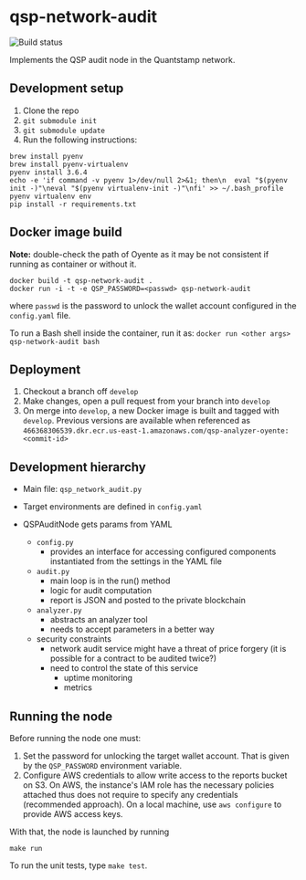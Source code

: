 # qsp-network-audit

![Build status](https://codebuild.us-east-1.amazonaws.com/badges?uuid=eyJlbmNyeXB0ZWREYXRhIjoiUmNIbFJiY0FVOUVmdWJ2TTlyNEVRU2p2TWZ1LzhUa0o4dE9TQUFkbkhZM0FvRFRhZ0lhSzFQYXRSd3hlZEVkQWRJSFBZSFdNaHV6SnBwZEtGUXhVOTJVPSIsIml2UGFyYW1ldGVyU3BlYyI6InhWa2lSWmhmZHJkejRYWnoiLCJtYXRlcmlhbFNldFNlcmlhbCI6MX0%3D&branch=develop)

Implements the QSP audit node in the Quantstamp network.

## Development setup

1. Clone the repo
1. `git submodule init`
1. `git submodule update`
1. Run the following instructions:
  ```
  brew install pyenv
  brew install pyenv-virtualenv
  pyenv install 3.6.4
  echo -e 'if command -v pyenv 1>/dev/null 2>&1; then\n  eval "$(pyenv init -)"\neval "$(pyenv virtualenv-init -)"\nfi' >> ~/.bash_profile
  pyenv virtualenv env
  pip install -r requirements.txt
  ```

## Docker image build

**Note:** double-check the path of Oyente as it may be not consistent if
running as container or without it.

```
docker build -t qsp-network-audit .
docker run -i -t -e QSP_PASSWORD=<passwd> qsp-network-audit
```

where `passwd` is the password to unlock the wallet account configured in
the `config.yaml` file.

To run a Bash shell inside the container, run it as: `docker run <other args> qsp-network-audit bash`


## Deployment

1. Checkout a branch off `develop`
1. Make changes, open a pull request from your branch into `develop`
1. On merge into `develop`, a new Docker image is built and tagged with `develop`. Previous versions are available when referenced as `466368306539.dkr.ecr.us-east-1.amazonaws.com/qsp-analyzer-oyente:<commit-id>`

## Development hierarchy 

* Main file: `qsp_network_audit.py`

* Target environments are defined in `config.yaml`

* QSPAuditNode gets params from YAML
  - `config.py`
    - provides an interface for accessing configured components
    instantiated from the settings in the YAML file
  - `audit.py`
    - main loop is in the run() method
    - logic for audit computation
    - report is JSON and posted to the private blockchain
  - `analyzer.py`
    - abstracts an analyzer tool
    - needs to accept parameters in a better way
  - security constraints
    - network audit service might have a threat of price forgery (it is possible for a contract to be audited twice?)
    - need to control the state of this service
      - uptime monitoring
      - metrics

## Running the node

Before running the node one must:

1. Set the password for unlocking the target wallet account. That is given by the `QSP_PASSWORD` environment variable.
2. Configure AWS credentials to allow write access to the reports bucket on S3. On AWS, the instance's IAM role has the necessary
policies attached thus does not require to specify any credentials (recommended approach). On a local machine, use `aws configure` to provide 
AWS access keys.

With that, the node is launched by running

```
make run
```

To run the unit tests, type `make test`. 
